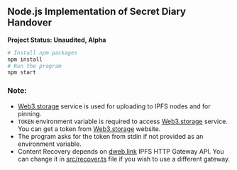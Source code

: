 ## Node.js Implementation of Secret Diary Handover

<b>Project Status: Unaudited, Alpha</b>

```sh
# Install npm packages
npm install
# Run the program
npm start
```

### Note:

- [Web3.storage](https://web3.storage) service is used for uploading to IPFS nodes and for pinning.
- `TOKEN` environment variable is required to access [Web3.storage](https://web3.storage) service. You can get a token from [Web3.storage](https://web3.storage) website.
- The program asks for the token from stdin if not provided as an environment variable.
- Content Recovery depends on [dweb.link](https://dweb.link/api/v0) IPFS HTTP Gateway API. You can change it in [src/recover.ts](./src/recover.ts) file if you wish to use a different gateway.